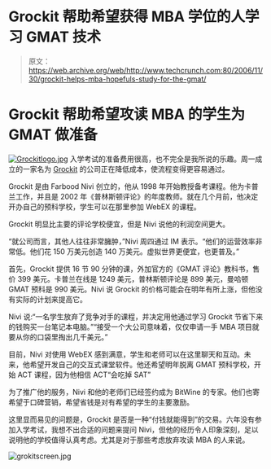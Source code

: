 # Grockit 帮助希望获得 MBA 学位的人学习 GMAT 技术

> 原文：<https://web.archive.org/web/http://www.techcrunch.com:80/2006/11/30/grockit-helps-mba-hopefuls-study-for-the-gmat/>

# Grockit 帮助希望攻读 MBA 的学生为 GMAT 做准备

[![Grockitlogo.jpg](img/eac020429bd716be8cc1c366a88b3d15.png)](https://web.archive.org/web/20220816012309/http://gmat.grockit.com/) 入学考试的准备费用很高，也不完全是我所说的乐趣。周一成立的一家名为 [Grockit](https://web.archive.org/web/20220816012309/http://gmat.grockit.com/) 的公司正在降低成本，使流程变得更容易通过。

Grockit 是由 Farbood Nivi 创立的，他从 1998 年开始教授备考课程。他为卡普兰工作，并且是 2002 年《普林斯顿评论》的年度教师。就在几个月前，他决定开办自己的预科学校，学生可以在那里参加 WebEX 的课程。

Grockit 明显比主要的评论学校便宜，但是 Nivi 说他的利润空间更大。

“就公司而言，其他人往往非常臃肿，”Nivi 周四通过 IM 表示。“他们的运营效率非常低。他们花 150 万美元创造 140 万美元。虚拟世界更便宜，也更普及。”

首先，Grockit 提供 16 节 90 分钟的课，外加官方的《GMAT 评论》教科书，售价 399 美元。卡普兰在线是 1249 美元，普林斯顿评论是 899 美元，曼哈顿 GMAT 预科是 990 美元。Nivi 说 Grockit 的价格可能会在明年有所上涨，但他没有实际的计划来提高它。

Nivi 说:“一名学生放弃了竞争对手的课程，并决定用他通过学习 Grockit 节省下来的钱购买一台笔记本电脑。”“接受一个大公司意味着，仅仅申请一手 MBA 项目就要从你的口袋里掏出几千美元。”

目前，Nivi 对使用 WebEX 感到满意，学生和老师可以在这里聊天和互动。未来，他希望开发自己的交互式课堂软件。他还希望明年脱离 GMAT 预科学校，开始 ACT 课程，因为他相信 ACT“会吃掉 SAT”

为了推广他的服务，Nivi 和他的老师们已经签约成为 BitWine 的专家。他们也寄希望于口碑营销，希望省钱是对有希望的学生的主要激励。

这里显而易见的问题是，Grockit 是否是一种“付钱就能得到”的交易。六年没有参加入学考试，我想不出合适的问题来提问 Nivi，但他的经历令人印象深刻，足以说明他的学校值得认真考虑。尤其是对于那些考虑放弃攻读 MBA 的人来说。

![grokitscreen.jpg](img/5dd7163fcc891f566f6e2223e2da014a.png)